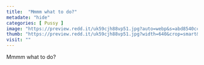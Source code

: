```yaml
---
title:  "Mmmm what to do?"
metadate: "hide"
categories: [ Pussy ]
image: "https://preview.redd.it/uk59cjh88vp51.jpg?auto=webp&s=abd8540ccc1957946257decac9b2208b7cf7f6f9"
thumb: "https://preview.redd.it/uk59cjh88vp51.jpg?width=640&crop=smart&auto=webp&s=6b61b38e4f21c0f3c0186a16f8c15dda1f5d7579"
visit: ""
---
```

Mmmm what to do?
